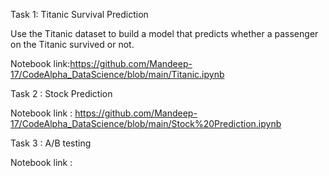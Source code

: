  Task 1: Titanic Survival Prediction

 Use the Titanic dataset to build a model that predicts whether a passenger on the Titanic survived or not.

Notebook link:https://github.com/Mandeep-17/CodeAlpha_DataScience/blob/main/Titanic.ipynb

Task 2 : Stock Prediction

Notebook link : https://github.com/Mandeep-17/CodeAlpha_DataScience/blob/main/Stock%20Prediction.ipynb

Task 3 : A/B testing

Notebook link : 

